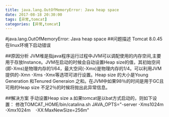 ```yaml
---
title: java.lang.OutOfMemoryError: Java heap space
date: 2017-08-18 20:30:00
tags: [异常,tomcat]
categories: [异常,tomcat]
---
```

#java.lang.OutOfMemoryError: Java heap space
##问题描述
Tomcat 8.0.45在linux环境下启动错误

##原因分析
JVM堆是指java程序运行过程中JVM可以调配使用的内存空间,主要用于存放Instance。JVM在启动的时候会自动设置Heap size的值，其初始空间(即-Xms)是物理内存的1/64，最大空间(-Xmx)是物理内存的1/4。可以利用JVM提供的-Xmn -Xms -Xmx等选项可进行设置。Heap size 的大小是Young Generation 和Tenured Generaion 之和。在JVM中如果98％的时间是用于GC且可用的Heap size 不足2％的时候将抛出此异常信息。

##解决方案
手动设置Heap size
a.如果tomcat是以bat方式启动的，则如下设置：
修改TOMCAT_HOME/bin/catalina.sh
JAVA_OPTS="-server -Xms1024m -Xmx1024m    -XX:MaxNewSize=256m"